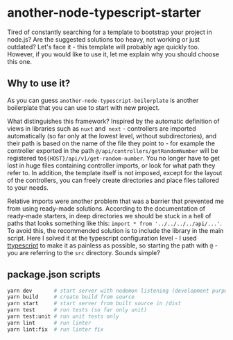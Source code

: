 # another-node-typescript-starter

Tired of constantly searching for a template to bootstrap your project in node.js? Are the suggested solutions too heavy, not working or just outdated? Let's face it - this template will probably age quickly too. However, if you would like to use it, let me explain why you should choose this one.

## Why to use it?

As you can guess `another-node-typescript-boilerplate` is another boilerplate that you can use to start with new project.

What distinguishes this framework? Inspired by the automatic definition of views in libraries such as `nuxt` and` next` - controllers are imported automatically (so far only at the lowest level, without subdirectories), and their path is based on the name of the file they point to - for example the controller exported in the path `@/api/controllers/getRandomNumber` will be registered to`${HOST}/api/v1/get-random-number`. You no longer have to get lost in huge files containing controller imports, or look for what path they refer to. In addition, the template itself is not imposed, except for the layout of the controllers, you can freely create directories and place files tailored to your needs.

Relative imports were another problem that was a barrier that prevented me from using ready-made solutions. According to the documentation of ready-made starters, in deep directories we should be stuck in a hell of paths that looks something like this: `import * from '../../../../api/...'`. To avoid this, the recommended solution is to include the library in the main script. Here I solved it at the typescript configuration level - I used [ttypescript](https://github.com/cevek/ttypescript) to make it as painless as possible, so starting the path with `@` - you are referring to the `src` directory. Sounds simple?

## package.json scripts

```bash
yarn dev       # start server with nodemon listening (development purposes)
yarn build     # create build from source
yarn start     # start server from built source in /dist
yarn test      # run tests (so far only unit)
yarn test:unit # run unit tests only
yarn lint      # run linter
yarn lint:fix  # run linter fix
```
